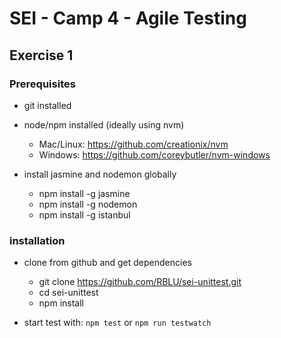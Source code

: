 # SEI - Camp 4 - Agile Testing
## Exercise 1

### Prerequisites
- git installed

- node/npm installed (ideally using nvm)
    - Mac/Linux: https://github.com/creationix/nvm
    - Windows: https://github.com/coreybutler/nvm-windows

- install jasmine and nodemon globally    
    - npm install -g jasmine
    - npm install -g nodemon
    - npm install -g istanbul

### installation
- clone from github and get dependencies 
    - git clone https://github.com/RBLU/sei-unittest.git
    - cd sei-unittest
    - npm install

- start test with: `npm test` or `npm run testwatch`